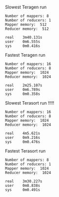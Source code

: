 Slowest Teragen run
```
Number of mappers: 8
Number of reducers: 1
Mapper memory:  512
Reducer memory:  512

real    3m40.131s
user    0m6.555s
sys     0m0.416s
```

Fastest Teragen run
```
Number of mappers: 16
Number of reducers: 8
Mapper memory:  1024
Reducer memory:  1024

real    2m25.107s
user    0m6.789s
sys     0m0.358s
```

Slowest Terasort run !!!!!
```
Number of mappers: 16
Number of reducers: 8
Mapper memory:  1024
Reducer memory:  1024

real    4m5.621s
user    0m9.216s
sys     0m0.476s
```

Fastest Terasort run
```
Number of mappers: 8
Number of reducers: 1
Mapper memory:  1024
Reducer memory:  1024

real    3m30.227s
user    0m8.838s
sys     0m0.491s
```


